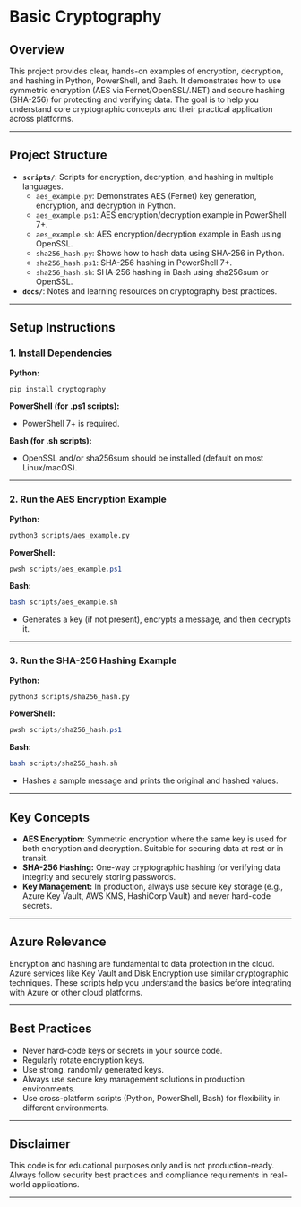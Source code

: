 # Basic Cryptography

## Overview

This project provides clear, hands-on examples of encryption, decryption, and hashing in Python, PowerShell, and Bash. It demonstrates how to use symmetric encryption (AES via Fernet/OpenSSL/.NET) and secure hashing (SHA-256) for protecting and verifying data. The goal is to help you understand core cryptographic concepts and their practical application across platforms.

---

## Project Structure

- **`scripts/`**: Scripts for encryption, decryption, and hashing in multiple languages.
  - `aes_example.py`: Demonstrates AES (Fernet) key generation, encryption, and decryption in Python.
  - `aes_example.ps1`: AES encryption/decryption example in PowerShell 7+.
  - `aes_example.sh`: AES encryption/decryption example in Bash using OpenSSL.
  - `sha256_hash.py`: Shows how to hash data using SHA-256 in Python.
  - `sha256_hash.ps1`: SHA-256 hashing in PowerShell 7+.
  - `sha256_hash.sh`: SHA-256 hashing in Bash using sha256sum or OpenSSL.
- **`docs/`**: Notes and learning resources on cryptography best practices.

---

## Setup Instructions

### 1. Install Dependencies

**Python:**
```bash
pip install cryptography
```

**PowerShell (for .ps1 scripts):**
- PowerShell 7+ is required.

**Bash (for .sh scripts):**
- OpenSSL and/or sha256sum should be installed (default on most Linux/macOS).

---

### 2. Run the AES Encryption Example

**Python:**
```bash
python3 scripts/aes_example.py
```
**PowerShell:**
```powershell
pwsh scripts/aes_example.ps1
```
**Bash:**
```bash
bash scripts/aes_example.sh
```
- Generates a key (if not present), encrypts a message, and then decrypts it.

---

### 3. Run the SHA-256 Hashing Example

**Python:**
```bash
python3 scripts/sha256_hash.py
```
**PowerShell:**
```powershell
pwsh scripts/sha256_hash.ps1
```
**Bash:**
```bash
bash scripts/sha256_hash.sh
```
- Hashes a sample message and prints the original and hashed values.

---

## Key Concepts

- **AES Encryption:** Symmetric encryption where the same key is used for both encryption and decryption. Suitable for securing data at rest or in transit.
- **SHA-256 Hashing:** One-way cryptographic hashing for verifying data integrity and securely storing passwords.
- **Key Management:** In production, always use secure key storage (e.g., Azure Key Vault, AWS KMS, HashiCorp Vault) and never hard-code secrets.

---

## Azure Relevance

Encryption and hashing are fundamental to data protection in the cloud. Azure services like Key Vault and Disk Encryption use similar cryptographic techniques. These scripts help you understand the basics before integrating with Azure or other cloud platforms.

---

## Best Practices

- Never hard-code keys or secrets in your source code.
- Regularly rotate encryption keys.
- Use strong, randomly generated keys.
- Always use secure key management solutions in production environments.
- Use cross-platform scripts (Python, PowerShell, Bash) for flexibility in different environments.

---

## Disclaimer

This code is for educational purposes only and is not production-ready. Always follow security best practices and compliance requirements in real-world applications.

---